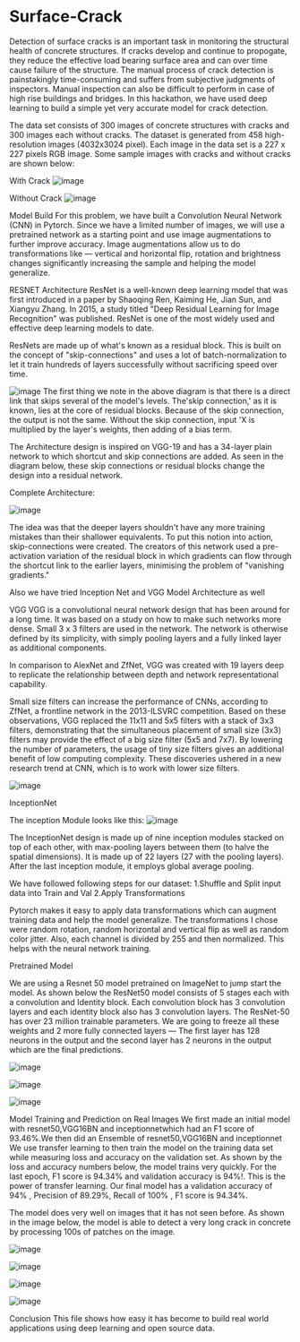 # Surface-Crack
Detection of surface cracks is an important task in monitoring the structural health of concrete structures. If cracks develop and continue to propogate, they reduce the effective load bearing surface area and can over time cause failure of the structure. The manual process of crack detection is painstakingly time-consuming and suffers from subjective judgments of inspectors. Manual inspection can also be difficult to perform in case of high rise buildings and bridges. In this hackathon, we have used deep learning to build a simple yet very accurate model for crack detection. 

The data set consists of 300 images of concrete structures with cracks and 300 images each without cracks. The dataset is generated from 458 high-resolution images (4032x3024 pixel). Each image in the data set is a 227 x 227 pixels RGB image. Some sample images with cracks and without cracks are shown below:

With Crack
![image](https://user-images.githubusercontent.com/111147280/213517763-4f3f9ff4-64b2-4c70-907b-82cf1fcb4bc9.png)

Without Crack
![image](https://user-images.githubusercontent.com/111147280/213517874-353bbbc5-519a-423a-8c9c-91495584bbf9.png)

Model Build
For this problem, we have built a Convolution Neural Network (CNN) in Pytorch. Since we have a limited number of images, we will use a pretrained network as a starting point and use image augmentations to further improve accuracy. Image augmentations allow us to do transformations like — vertical and horizontal flip, rotation and brightness changes significantly increasing the sample and helping the model generalize.

RESNET Architecture
ResNet is a well-known deep learning model that was first introduced in a paper by Shaoqing Ren, Kaiming He, Jian Sun, and Xiangyu Zhang. In 2015, a study titled "Deep Residual Learning for Image Recognition" was published. ResNet is one of the most widely used and effective deep learning models to date.

ResNets are made up of what's known as a residual block.
This is built on the concept of "skip-connections" and uses a lot of batch-normalization to let it train hundreds of layers successfully without sacrificing speed over time.

![image](https://user-images.githubusercontent.com/111147280/213521867-265dd51e-12c9-4ef9-89a5-fe9ce716e3e2.png)
The first thing we note in the above diagram is that there is a direct link that skips several of the model's levels. The'skip connection,' as it is known, lies at the core of residual blocks. Because of the skip connection, the output is not the same. Without the skip connection, input 'X is multiplied by the layer's weights, then adding of a bias term.

The Architecture design is inspired on VGG-19 and has a 34-layer plain network to which shortcut and skip connections are added. As seen in the diagram below, these skip connections or residual blocks change the design into a residual network.

Complete Architecture:

![image](https://user-images.githubusercontent.com/111147280/213522031-625c5e9b-c4be-45f3-9999-d17e58cdce7d.png)


The idea was that the deeper layers shouldn't have any more training mistakes than their shallower equivalents. To put this notion into action, skip-connections were created. The creators of this network used a pre-activation variation of the residual block in which gradients can flow through the shortcut link to the earlier layers, minimising the problem of "vanishing gradients."


Also we have tried Inception Net and VGG Model Architecture as well

VGG
VGG is a convolutional neural network design that has been around for a long time. It was based on a study on how to make such networks more dense. Small 3 x 3 filters are used in the network. The network is otherwise defined by its simplicity, with simply pooling layers and a fully linked layer as additional components.

In comparison to AlexNet and ZfNet, VGG was created with 19 layers deep to replicate the relationship between depth and network representational capability.

Small size filters can increase the performance of CNNs, according to ZfNet, a frontline network in the 2013-ILSVRC competition. Based on these observations, VGG replaced the 11x11 and 5x5 filters with a stack of 3x3 filters, demonstrating that the simultaneous placement of small size (3x3) filters may provide the effect of a big size filter (5x5 and 7x7). By lowering the number of parameters, the usage of tiny size filters gives an additional benefit of low computing complexity. These discoveries ushered in a new research trend at CNN, which is to work with lower size filters.


![image](https://user-images.githubusercontent.com/111147280/213522492-2dd2230e-cfcb-4ed6-9321-3ace216eb72a.png)


InceptionNet

The inception Module looks like this:
![image](https://user-images.githubusercontent.com/111147280/213522805-15c87402-0b3d-41a5-bcd2-e099fbd75387.png)


The InceptionNet design is made up of nine inception modules stacked on top of each other, with max-pooling layers between them (to halve the spatial dimensions). It is made up of 22 layers (27 with the pooling layers). After the last inception module, it employs global average pooling.




We have followed following steps for our dataset:
1.Shuffle and Split input data into Train and Val
2.Apply Transformations

Pytorch makes it easy to apply data transformations which can augment training data and help the model generalize. The transformations I chose were random rotation, random horizontal and vertical flip as well as random color jitter. Also, each channel is divided by 255 and then normalized. This helps with the neural network training.

Pretrained Model

We are using a Resnet 50 model pretrained on ImageNet to jump start the model.
As shown below the ResNet50 model consists of 5 stages each with a convolution and Identity block. Each convolution block has 3 convolution layers and each identity block also has 3 convolution layers. The ResNet-50 has over 23 million trainable parameters. We are going to freeze all these weights and 2 more fully connected layers — The first layer has 128 neurons in the output and the second layer has 2 neurons in the output which are the final predictions.



![image](https://user-images.githubusercontent.com/111147280/213518574-666c8f7f-0e2d-4c15-bbc9-3551bf013639.png)


![image](https://user-images.githubusercontent.com/111147280/213519735-26eada9f-b4cc-4109-94f3-d15a73e955af.png)


![image](https://user-images.githubusercontent.com/111147280/213520378-1a685a84-5978-4812-b560-32169879875f.png)



Model Training and Prediction on Real Images
We first made an initial model with resnet50,VGG16BN and inceptionnetwhich had an F1 score of 93.46%.We then did an Ensemble of resnet50,VGG16BN and inceptionnet
We use transfer learning to then train the model on the training data set while measuring loss and accuracy on the validation set. As shown by the loss and accuracy numbers below, the model trains very quickly. For the last epoch, F1 score is 94.34% and validation accuracy is 94%!. This is the power of transfer learning. Our final model has a validation accuracy of 94% , Precision of 89.29%, Recall of 100% , F1 score is 94.34%.

The model does very well on images that it has not seen before. As shown in the image below, the model is able to detect a very long crack in concrete by processing 100s of patches on the image.


![image](https://user-images.githubusercontent.com/111147280/213521093-c9071ccb-27dc-4613-b0a9-54df85f1ed53.png)

![image](https://user-images.githubusercontent.com/111147280/213521118-cd8bb56b-585c-4e80-8339-dc46684b9ad0.png)


![image](https://user-images.githubusercontent.com/111147280/213521229-90aca957-1f4e-4f99-b1fc-56a6191f7979.png)


![image](https://user-images.githubusercontent.com/111147280/213521290-c814af53-2442-405d-940e-3baab1f59f0e.png)


Conclusion
This file shows how easy it has become to build real world applications using deep learning and open source data.

